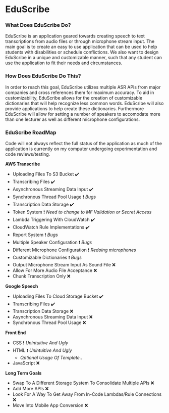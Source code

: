 # EduScribe

### What Does EduScribe Do?

EduScribe is an application geared towards creating speech to text 
transcriptions from audio files or through microphone stream input. 
The main goal is to create an easy to use application that can be used 
to help students with disabilities or schedule conflictions. 
We also want to design EduScribe in a unique and customizable manner, 
such that any student can use the application to fit their needs and 
circumstances.

### How Does EduScribe Do This?

In order to reach this goal, EduScribe utilizes multiple ASR APIs from
major companies and cross references them for maximum accuracy. 
To aid in customizability, EduScribe allows for the creation
of customizable dictionaries that will help recognize less common words.
EduScribe will also provide applications to help create these dictionaries. 
Furthermore EduScribe will allow for setting a number of speakers
to accomodate more than one lecturer as well as different microphone configurations.

### EduScribe RoadMap

Code will not always reflect the full status of the application as much of the
application is currently on my computer undergoing experimentation and
code reviews/testing.

**AWS Transcribe**
- Uploading Files To S3 Bucket :heavy_check_mark:
- Transcribing Files :heavy_check_mark:
- Asynchronous Streaming Data Input :heavy_check_mark:
- Synchronous Thread Pool Usage :heavy_exclamation_mark: *Bugs*
- Transcription Data Storage :heavy_check_mark:
- Token System :heavy_exclamation_mark: *Need to change to MF Validation or Secret Access*
- Lambda Triggering With CloudWatch :heavy_check_mark:
- CloudWatch Rule Implementations :heavy_check_mark:
- Report System :heavy_exclamation_mark: *Bugs*
- Multiple Speaker Configuration :heavy_exclamation_mark: *Bugs*
- Different Microphone Configuration :heavy_exclamation_mark: *Redoing microphones*
- Customizable Dictionaries :heavy_exclamation_mark: *Bugs*
- Output Microphone Stream Input As Sound File :x:
- Allow For More Audio File Acceptance :x:
- Chunk Transcription Only :x:

**Google Speech**
- Uploading Files To Cloud Storage Bucket :heavy_check_mark:
- Transcribing Files :heavy_check_mark:
- Transcription Data Storage :x:
- Asynchronous Streaming Data Input :x:
- Synchronous Thread Pool Usage :x:

**Front End**
- CSS :heavy_exclamation_mark: *Unintuitive And Ugly*
- HTML :heavy_exclamation_mark: *Unintuitive And Ugly*
  - *Optional Usage Of Template..*
- JavaScript :x:

**Long Term Goals**
- Swap To A Different Storage System To Consolidate Multiple APIs :x:
- Add More APIs :x:
- Look For A Way To Get Away From In-Code Lambdas/Rule Connections :x:
- Move Into Mobile App Conversion :x:
